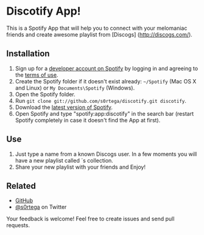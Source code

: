 # Discotify App!

This is a Spotify App that will help you to connect with your melomaniac friends and create awesome playlist from [Discogs] (http://discogs.com/).

## Installation

 1. Sign up for a [developer account on Spotify](https://developer.spotify.com/technologies/apps/#developer) by logging in and agreeing to the [terms of use](https://developer.spotify.com/technologies/apps/terms-of-use/).
 2. Create the Spotify folder if it doesn't exist already: `~/Spotify` (Mac OS X and Linux) or `My Documents\Spotify` (Windows).
 3. Open the Spotify folder.
 4. Run `git clone git://github.com/s0rtega/discotify.git discotify`.
 5. Download the [latest version of Spotify](http://spotify.com/download).
 6. Open Spotify and type "spotify:app:discotify" in the search bar (restart Spotify completely in case it doesn't find the App at first).

## Use

 1. Just type a name from a known Discogs user. In a few moments you will have a new playlist called <username>´s collection.
 2. Share your new playlist with your friends and Enjoy!
 
## Related

 * [GitHub](git://github.com/s0rtega/discotify.git)
 * [@s0rtega](https://twitter.com/s_0rtega) on Twitter

Your feedback is welcome! Feel free to create issues and send pull requests.
